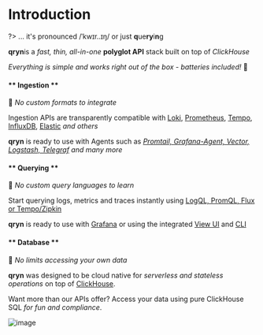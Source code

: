 # Introduction
 
?> ... it's pronounced /ˈkwɪr..ɪŋ/ or just **q**ue**ry**i**n**g

**qryn**is a _fast, thin, all-in-one_ **polyglot API** stack built on top of _ClickHouse_

_Everything is simple and works right out of the box - batteries included!_ 🔋


<!-- tabs:start -->

#### ** Ingestion **

🎉 _No custom formats to integrate_ 

Ingestion APIs are transparently compatible with [Loki](logs/ingestion#logql), [Prometheus](metrics/ingestion#prometheus), [Tempo](telemetry/ingestion#zipkin), [InfluxDB](metrics/ingestion#influx), [Elastic](logs/ingestion#elastic) _and others_

**qryn** is ready to use with Agents such as _[Promtail, Grafana-Agent, Vector, Logstash, Telegraf](ingestion.md) and many more_

#### ** Querying **

🎉 _No custom query languages to learn_ 

Start querying logs, metrics and traces instantly using [LogQL, PromQL, Flux or Tempo/Zipkin](getting-started.md)

**qryn** is ready to use with [Grafana](getting-started?id=grafana) or using the integrated [View UI](getting-started?id=view) and [CLI](getting-started?id=cli)


#### ** Database **

🎉 _No limits accessing your own data_ 

**qryn** was designed to be cloud native for _serverless and stateless operations_ on top of [ClickHouse](https://clickhouse.com/clickhouse).

Want more than our APIs offer? Access your data using pure ClickHouse SQL _for fun and compliance_.


<!-- tabs:end --> 

![image](https://user-images.githubusercontent.com/1423657/187255795-f67e66be-bbee-4244-b291-342ca983900f.png)
